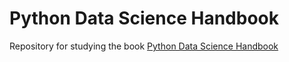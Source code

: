 # Python Data Science Handbook

Repository for studying the book [Python Data Science Handbook](https://jakevdp.github.io/PythonDataScienceHandbook/)
